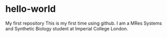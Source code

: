 # hello-world
My first repository
This is my first time using github. I am a MRes Systems and Synthetic Biology student at Imperial College London.
